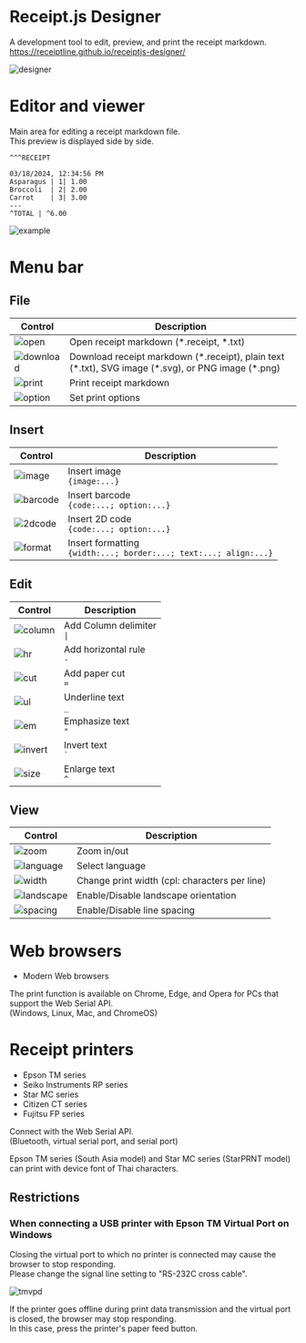 # Receipt.js Designer

A development tool to edit, preview, and print the receipt markdown.  
https://receiptline.github.io/receiptjs-designer/  

![designer](ogp/en.png)  


# Editor and viewer

Main area for editing a receipt markdown file.  
This preview is displayed side by side.  

```
^^^RECEIPT

03/18/2024, 12:34:56 PM
Asparagus | 1| 1.00
Broccoli  | 2| 2.00
Carrot    | 3| 3.00
---
^TOTAL | ^6.00
```

![example](resource/example.png)  


# Menu bar

## File

|Control|Description|
|---|---|
|![open](resource/open.png)|Open receipt markdown (\*.receipt, \*.txt)|
|![download](resource/download.png)|Download receipt markdown (\*.receipt), plain text (\*.txt), SVG image (\*.svg), or PNG image (\*.png)|
|![print](resource/print.png)|Print receipt markdown|
|![option](resource/option.png)|Set print options|

## Insert

|Control|Description|
|---|---|
|![image](resource/image.png)|Insert image<br>`{image:...}`|
|![barcode](resource/barcode.png)|Insert barcode<br>`{code:...; option:...}`|
|![2dcode](resource/2dcode.png)|Insert 2D code<br>`{code:...; option:...}`|
|![format](resource/format.png)|Insert formatting<br>`{width:...; border:...; text:...; align:...}`|

## Edit

|Control|Description|
|---|---|
|![column](resource/column.png)|Add Column delimiter<br> <code>&#x7c;</code>|
|![hr](resource/hr.png)|Add horizontal rule<br>`-`|
|![cut](resource/cut.png)|Add paper cut<br>`=`|
|![ul](resource/ul.png)|Underline text<br>`_`|
|![em](resource/em.png)|Emphasize text<br>`"`|
|![invert](resource/invert.png)|Invert text<br>`` ` ``|
|![size](resource/size.png)|Enlarge text<br>`^`|

## View

|Control|Description|
|---|---|
|![zoom](resource/zoom.png)|Zoom in/out|
|![language](resource/language.png)|Select language|
|![width](resource/width.png)|Change print width (cpl: characters per line)|
|![landscape](resource/landscape.png)|Enable/Disable landscape orientation|
|![spacing](resource/spacing.png)|Enable/Disable line spacing|


# Web browsers

- Modern Web browsers

The print function is available on Chrome, Edge, and Opera for PCs that support the Web Serial API.  
(Windows, Linux, Mac, and ChromeOS)  


# Receipt printers

- Epson TM series
- Seiko Instruments RP series
- Star MC series
- Citizen CT series
- Fujitsu FP series

Connect with the Web Serial API.  
(Bluetooth, virtual serial port, and serial port)  

Epson TM series (South Asia model) and Star MC series (StarPRNT model) can print with device font of Thai characters.  

## Restrictions

### When connecting a USB printer with Epson TM Virtual Port on Windows

Closing the virtual port to which no printer is connected may cause the browser to stop responding.  
Please change the signal line setting to "RS-232C cross cable".  

![tmvpd](resource/tmvpd.png)  

If the printer goes offline during print data transmission and the virtual port is closed, the browser may stop responding.  
In this case, press the printer's paper feed button.  
